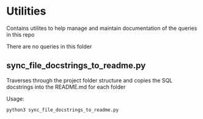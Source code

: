 # Utilities
Contains utilites to help manage and maintain documentation of the queries in this repo

There are no queries in this folder

## sync_file_docstrings_to_readme.py

Traverses through the project folder structure and copies the SQL docstrings into the README.md for each folder

Usage: 
```
python3 sync_file_docstrings_to_readme.py
```